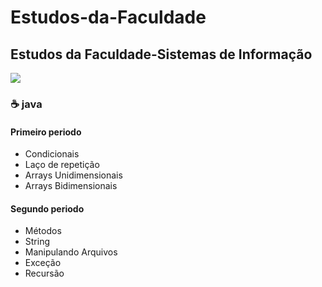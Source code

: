 # Estudos-da-Faculdade 
 
## Estudos da Faculdade-Sistemas de Informação 

<img src="https://i.pinimg.com/originals/cd/99/da/cd99da478b844432c52cc08cf06bdd6e.jpg">
 
### :coffee: java

#### Primeiro periodo
 
- Condicionais
- Laço de repetição
- Arrays Unidimensionais
- Arrays Bidimensionais

#### Segundo periodo

- Métodos
- String
- Manipulando Arquivos
- Exceção 
- Recursão


